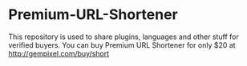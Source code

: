 Premium-URL-Shortener
=====================

This repository is used to share plugins, languages and other stuff for verified buyers. You can buy Premium URL Shortener for only $20 at http://gempixel.com/buy/short



